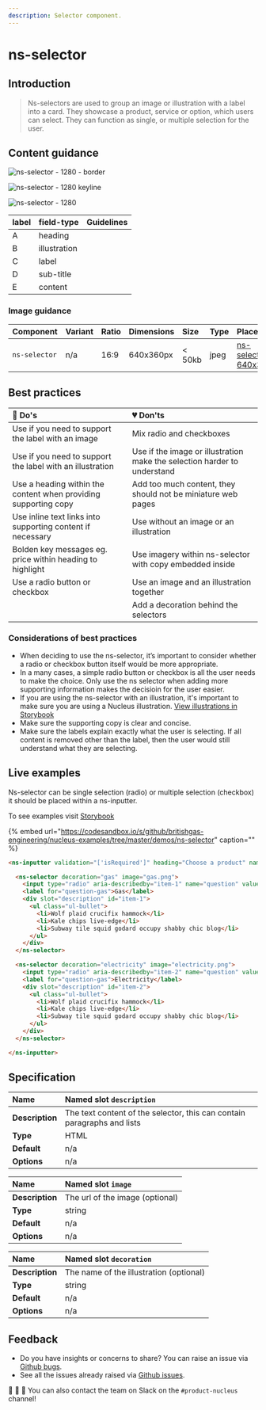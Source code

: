 ```yaml
---
description: Selector component.
---
```


# ns-selector

## Introduction

> Ns-selectors are used to group an image or illustration with a label into a card. They  showcase a product, service or option, which users can select. They can function as single, or multiple selection for the user.

## Content guidance

![ns-selector - 1280 - border](https://user-images.githubusercontent.com/50207859/69795662-7d335600-11c4-11ea-9235-3f4ba8d970b5.png)


![ns-selector - 1280 keyline](https://user-images.githubusercontent.com/50207859/69795666-7d335600-11c4-11ea-9835-bb66d42b5b4a.png)


![ns-selector - 1280](https://user-images.githubusercontent.com/50207859/69795667-7dcbec80-11c4-11ea-813b-ae677d73bc02.png)

| label | field-type | Guidelines |
| :--- | :--- | :--- |
| A | heading |  |
| B | illustration |  |
| C | label |  |
| D | sub-title |  |
| E | content |  |

### Image guidance

| Component | Variant | Ratio | Dimensions | Size | Type | Placeholder
| :--- | :--- | :--- | :--- | :--- | :--- | :--- |
| `ns-selector`| n/a | 16:9 | 640x360px | &lt; 50kb | jpeg | [ns-selector-640x360px](https://user-images.githubusercontent.com/50207859/68392177-1ee4fb80-0161-11ea-8826-14326d2c976a.jpg)

## Best practices

| 💚 Do's | 💔 Don'ts |
| :--- | :--- |
| Use if you need to support the label with an image | Mix radio and checkboxes |
| Use if you need to support the label with an illustration | Use if the image or illustration make the selection harder to understand |
| Use a heading within the content when providing supporting copy | Add too much content, they should not be miniature web pages |
| Use inline text links into supporting content if necessary | Use without an image or an illustration |
| Bolden key messages eg. price within heading to highlight | Use imagery within ns-selector with copy embedded inside |
| Use a radio button or checkbox |  Use an image and an illustration together |
||Add a decoration behind the selectors |



### Considerations of best practices

* When deciding to use the ns-selector, it’s important to consider whether a radio or checkbox button itself would be more appropriate.
* In a many cases, a simple radio button or checkbox is all the user needs to make the choice. Only use the ns selector when adding more supporting information makes the decisioin for the user easier.
* If you are using the ns-selector with an illustration, it's important to make sure you are using a Nucleus illustration. [View illustrations in Storybook](https://nucleus.bgdigital.xyz/demo/index.html?path=/story/ns-illustrations--appliance)
* Make sure the supporting copy is clear and concise.
* Make sure the labels explain exactly what the user is selecting. If all content is removed other than the label, then the user would still understand what they are selecting.

## Live examples

Ns-selector can be single selection (radio) or multiple selection (checkbox) it should be placed within a ns-inputter.

To see examples visit [Storybook](https://nucleus.bgdigital.xyz/demo/index.html?path=/story/ns-inputter--selectorradio)

{% embed url="https://codesandbox.io/s/github/britishgas-engineering/nucleus-examples/tree/master/demos/ns-selector" caption="" %}

```html
<ns-inputter validation="['isRequired']" heading="Choose a product" name="product">

  <ns-selector decoration="gas" image="gas.png">
    <input type="radio" aria-describedby="item-1" name="question" value="gas">
    <label for="question-gas">Gas</label>
    <div slot="description" id="item-1">
      <ul class="ul-bullet">
        <li>Wolf plaid crucifix hammock</li>
        <li>Kale chips live-edge</li>
        <li>Subway tile squid godard occupy shabby chic blog</li>
      </ul>
    </div>
  </ns-selector>

  <ns-selector decoration="electricity" image="electricity.png">
    <input type="radio" aria-describedby="item-2" name="question" value="electricity">
    <label for="question-gas">Electricity</label>
    <div slot="description" id="item-2">
      <ul class="ul-bullet">
        <li>Wolf plaid crucifix hammock</li>
        <li>Kale chips live-edge</li>
        <li>Subway tile squid godard occupy shabby chic blog</li>
      </ul>
    </div>
  </ns-selector>

</ns-inputter>
```

## Specification

| **Name**| Named slot `description` |
| :--- | :--- |
| **Description** | The text content of the selector, this can contain paragraphs and lists |
| **Type** | HTML |
| **Default** | n/a |
| **Options** | n/a |

| **Name**| Named slot `image` |
| :--- | :--- |
| **Description** | The url of the image (optional) |
| **Type** | string |
| **Default** | n/a |
| **Options** | n/a |

| **Name**| Named slot `decoration` |
| :--- | :--- |
| **Description** | The name of the illustration (optional) |
| **Type** | string |
| **Default** | n/a |
| **Options** | n/a |

## Feedback

* Do you have insights or concerns to share? You can raise an issue via [Github bugs](https://github.com/ConnectedHomes/nucleus/issues/new?assignees=&labels=Bug&template=a--bug-report.md&title=[bug]%20[ns-form]).
* See all the issues already raised via [Github issues](https://github.com/connectedHomes/nucleus/issues?utf8=%E2%9C%93&q=is%3Aopen+is%3Aissue+label%3ABug+[ns-form]).

💩 🎉 🦄 You can also contact the team on Slack on the `#product-nucleus` channel!
